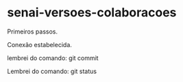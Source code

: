 # senai-versoes-colaboracoes

Primeiros passos.

Conexão estabelecida.

lembrei do comando: git commit

Lembrei do comando: git status
